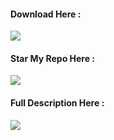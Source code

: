 #### Download Here :

[![](https://img.shields.io/badge/-CLICK_HERE_TO_DOWNLOAD-lightgrey)](https://github.com/Ultimatinium/yt/releases)

#### Star My Repo Here :

[![](https://img.shields.io/badge/-CLICK_TO_MY_REPO-lightgreen)](https://github.com/Ultimatinium/yt)

#### Full Description Here :

[![](https://img.shields.io/badge/-VIEW_DESCRIPTION-red)](https://github.com/Ultimatinium/yt/blob/main/yt.md)
